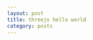 ```yaml
---
layout: post
title: threejs hello world
category: posts
---
```

<style>
  canvas {
    height: 100%;
    width: 100%;
  }
</style>

<script src="https://rawgithub.com/mrdoob/three.js/master/build/three.js"></script>
<script>
  // Scene, camera, renderer
  var scene = new THREE.Scene();
  var fov = 75;
  var aspectRatio = window.innerWidth / window.innerHeight;
  var camera = new THREE.PerspectiveCamera( fov, aspectRatio, 0.1, 1000 );
  var renderer = new THREE.WebGLRenderer();
  renderer.setSize(window.innerWidth, window.innerHeight);
  document.body.appendChild(renderer.domElement);

  // Geometry
  var geometry = new THREE.CubeGeometry(1,1,1);
  var material = new THREE.MeshLambertMaterial( { color: 0x00ff00 } );
  var cube = new THREE.Mesh( geometry, material );
  scene.add( cube );

  renderer.setClearColor(0x333F47, 1);

  // Create a light, set its position, and add it to the scene.
  var light = new THREE.PointLight(0xffffff);
  light.position.set(-100,200,100);
  scene.add(light);



  camera.position.z = 5;

  // Render Loop
  function render() {
    requestAnimationFrame(render);
    cube.rotation.x += 0.01;
    cube.rotation.y += 0.01;
    renderer.render(scene, camera);
  }
  render();
</script>
